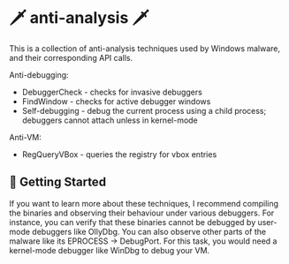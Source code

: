 # :dagger: anti-analysis :dagger:

This is a collection of anti-analysis techniques used by Windows malware, and their corresponding API calls.

Anti-debugging:
- DebuggerCheck - checks for invasive debuggers
- FindWindow - checks for active debugger windows
- Self-debugging - debug the current process using a child process; debuggers cannot attach unless in kernel-mode

Anti-VM:
- RegQueryVBox - queries the registry for vbox entries

## :dolphin: Getting Started

If you want to learn more about these techniques, I recommend compiling the binaries and observing their behaviour under various debuggers. For instance, you can verify that these binaries cannot be debugged by user-mode debuggers like OllyDbg. You can also observe other parts of the malware like its EPROCESS -> DebugPort. For this task, you would need a kernel-mode debugger like WinDbg to debug your VM.
